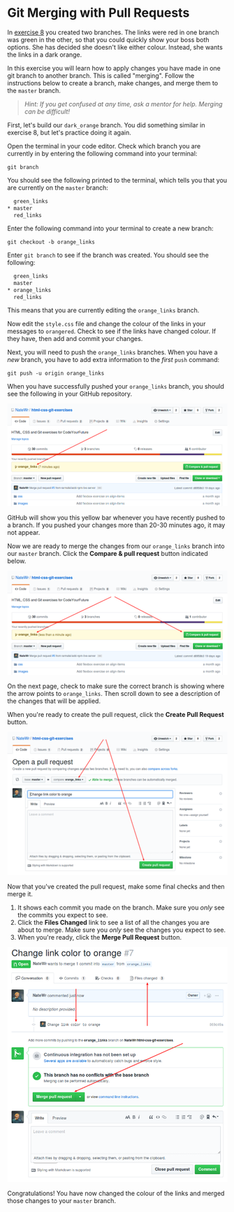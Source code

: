 # Git Merging with Pull Requests

In [exercise 8](/week-1/8-git-branch/readme.md) you created two branches. The links were red in one branch was green in the other, so that you could quickly show your boss both options. She has decided she doesn't like either colour. Instead, she wants the links in a dark orange.

In this exercise you will learn how to apply changes you have made in one git branch to another branch. This is called "merging". Follow the instructions below to create a branch, make changes, and merge them to the `master` branch.

> _Hint: If you get confused at any time, ask a mentor for help. Merging can be difficult!_

First, let's build our `dark_orange` branch. You did something similar in exercise 8, but let's practice doing it again.

Open the terminal in your code editor. Check which branch you are currently in by entering the following command into your terminal:

```
git branch
```

You should see the following printed to the terminal, which tells you that you are currently on the `master` branch:

```
  green_links
* master
  red_links
```

Enter the following command into your terminal to create a new branch:

```
git checkout -b orange_links
```

Enter `git branch` to see if the branch was created. You should see the following:

```
  green_links
  master
* orange_links
  red_links
```

This means that you are currently editing the `orange_links` branch.

Now edit the `style.css` file and change the colour of the links in your messages to `orangered`. Check to see if the links have changed colour. If they have, then add and commit your changes.

Next, you will need to push the `orange_links` branches. When you have a _new_ branch, you have to add extra information to the _first_ `push` command:

```
git push -u origin orange_links
```

When you have successfully pushed your `orange_links` branch, you should see the following in your GitHub repository.

![Screenshot of the new branch pull request prompt in GitHub](/images/15-pull-request-0.png)

GitHub will show you this yellow bar whenever you have recently pushed to a branch. If you pushed your changes more than 20-30 minutes ago, it may not appear.

Now we are ready to merge the changes from our `orange_links` branch into our `master` branch. Click the **Compare & pull request** button indicated below.

![Screenshot of the new branch pull request prompt in GitHub with the pull request button indicated](/images/15-pull-request-1.png)

On the next page, check to make sure the correct branch is showing where the arrow points to `orange_links`. Then scroll down to see a description of the changes that will be applied.

When you're ready to create the pull request, click the **Create Pull Request** button.

![Screenshot of the new pull request screen in GitHub](/images/15-pull-request-2.png)

Now that you've created the pull request, make some final checks and then merge it.

1. It shows each commit you made on the branch. Make sure you _only_ see the commits you expect to see.
2. Click the **Files Changed** link to see a list of all the changes you are about to merge. Make sure you _only_ see the changes you expect to see.
3. When you're ready, click the **Merge Pull Request** button.

![Screenshot of the open pull request screen in GitHub](/images/15-pull-request-3.png)

Congratulations! You have now changed the colour of the links and merged those changes to your `master` branch.
